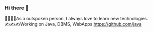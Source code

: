 ### Hi there 👋
🧑‍💻🧑‍💻As a outspoken person, I always love to learn new technologies.  
✍✍✍Working on Java, DBMS, WebApps <https://github.com/java>
